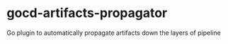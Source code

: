 gocd-artifacts-propagator
=========================

Go plugin to automatically propagate artifacts down the layers of pipeline
